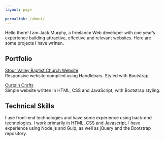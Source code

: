```yaml
---
layout: page
  
permalink: /about/
---
```


Hello there! I am Jack Murphy, a freelance Web developer with one year’s experience building attractive, effective and relevant websites. Here are some projects I have written.

## Portfolio
[Stour Valley Baptist Church Website](http://stourvalleybaptistchurch.com/)  
Responsive website compiled using Handlebars. Styled with Bootstrap.


[Curtain Crafts](http://curtaincrafts.co.uk/)  
Simple website written in HTML, CSS and JavaScript, with Bootstrap styling.  



## Technical Skills  
I use front-end technologies and have some experience using back-end technologies. I work primarily in HTML, CSS and Javascript. I have experience using Node.js and Gulp, as well as jQuery and the Bootstrap repository.
